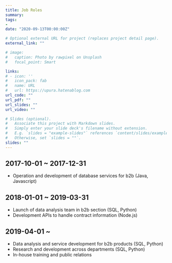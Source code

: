 ```yaml
---
title: Job Roles
summary:
tags:
- 
date: "2020-09-13T00:00:00Z"

# Optional external URL for project (replaces project detail page).
external_link: ""

# image:
#   caption: Photo by rawpixel on Unsplash
#   focal_point: Smart

links:
# - icon: ''
#   icon_pack: fab
#   name: URL
#   url: https://upura.hatenablog.com
url_code: ""
url_pdf: ""
url_slides: ""
url_video: ""

# Slides (optional).
#   Associate this project with Markdown slides.
#   Simply enter your slide deck's filename without extension.
#   E.g. `slides = "example-slides"` references `content/slides/example-slides.md`.
#   Otherwise, set `slides = ""`.
slides: ""
---
```


## 2017-10-01 ~ 2017-12-31

- Operation and development of database services for b2b (Java, Javascript)

## 2018-01-01 ~ 2019-03-31

- Launch of data analysis team in b2b section (SQL, Python)
- Development APIs to handle contract information (Node.js)

## 2019-04-01 ~

- Data analysis and service development for b2b products (SQL, Python)
- Research and development across departments (SQL, Python)
- In-house training and public relations
